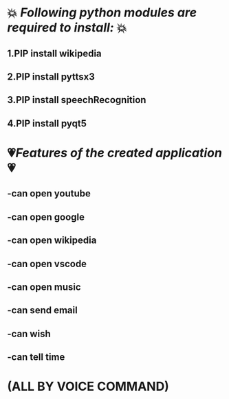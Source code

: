# 💥 *****Following python modules are required to install:***** 💥
## 1.PIP install wikipedia
## 2.PIP install pyttsx3
## 3.PIP install speechRecognition
## 4.PIP install pyqt5


# 💗*****Features of the created application***** 💗
## -can open youtube
## -can open google
## -can open wikipedia
## -can open vscode
## -can open music
## -can send email
## -can wish 
## -can tell time 
# (ALL BY VOICE COMMAND)

